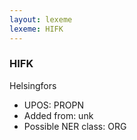 ```yaml
---
layout: lexeme
lexeme: HIFK
---
```


###  HIFK

Helsingfors
* UPOS:  PROPN
* Added from:  unk
* Possible NER class:  ORG

